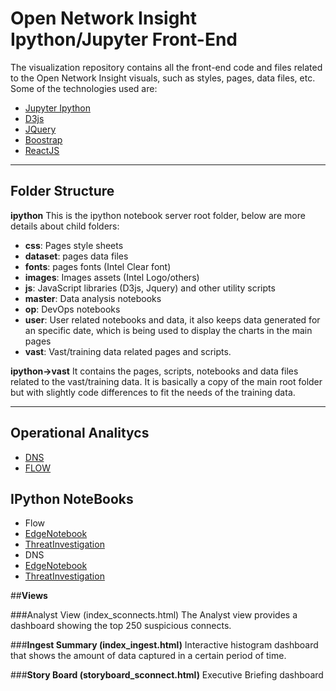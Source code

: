 # **Open Network Insight Ipython/Jupyter Front-End**

The visualization repository contains all the front-end code and files related to the Open Network Insight visuals, such as styles, pages, data files, etc.
Some of the technologies used are:

 - [Jupyter Ipython](http://jupyter.org/)
 - [D3js](http://d3js.org/)
 - [JQuery](https://jquery.com/)
 - [Boostrap](http://getbootstrap.com/)
 - [ReactJS](https://facebook.github.io/react/)

----------


## **Folder Structure**

**ipython** 
This is the ipython notebook server root folder, below are more details about child folders:

 - **css**: Pages style sheets  
 - **dataset**: pages data files 
 - **fonts**: pages fonts (Intel Clear font)
 - **images**: Images assets (Intel Logo/others)
 - **js**: JavaScript libraries (D3js, Jquery) and other utility scripts
 - **master**: Data analysis notebooks
 - **op**: DevOps notebooks
 - **user**: User related notebooks and data, it also keeps data generated for an specific date, which is being used to display the charts in the main pages
 - **vast**: Vast/training data related pages and scripts.

**ipython->vast**
It contains the pages, scripts, notebooks and data files related to the vast/training data. It is basically a copy of the main root folder but with slightly code differences to fit the needs of the training data.

----------

## **Operational Analitycs**
* [DNS](dns/README.md)
* [FLOW](flow/README.md)

## **IPython NoteBooks**
* Flow
 * [EdgeNotebook](ipython/flow/EdgeNotebook.md) 
 * [ThreatInvestigation](ipython/flow/ThreatInvestigation.md)
* DNS
 * [EdgeNotebook](ipython/dns/EdgeNotebook.md) 
 * [ThreatInvestigation](ipython/dns/ThreatInvestigation.md)

##**Views**

###Analyst View (index_sconnects.html)
The Analyst view provides a dashboard showing the top 250 suspicious connects. 

###**Ingest Summary (index_ingest.html)**
Interactive histogram dashboard that shows the amount of data captured in a certain period of time.

###**Story Board (storyboard_sconnect.html)**
Executive Briefing dashboard

